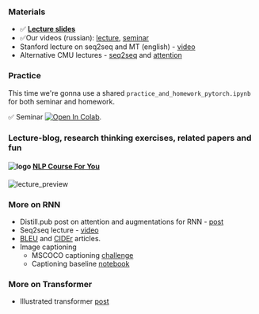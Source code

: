### Materials

* ✅ [__Lecture slides__](https://drive.google.com/file/d/1inle88uyRI-a3ghxdVrqhhmukqywb3Hy/view?usp=sharing)
* ✅Our videos (russian): [lecture](https://disk.yandex.ru/i/Nb3BT79-a4hbWQ), [seminar](https://disk.yandex.ru/i/dBvIUMWLfEIS6g)
* Stanford lecture on seq2seq and MT (english) - [video](https://www.youtube.com/watch?v=IxQtK2SjWWM)
* Alternative CMU lectures - [seq2seq](https://www.youtube.com/watch?v=aHkgjfKvIhk&list=PL8PYTP1V4I8Ba7-rY4FoB4-jfuJ7VDKEE&index=20) and [attention](https://www.youtube.com/watch?v=ullLRKZ99qQ&index=21&list=PL8PYTP1V4I8Ba7-rY4FoB4-jfuJ7VDKEE)

### Practice

This time we're gonna use a shared `practice_and_homework_pytorch.ipynb` for both seminar and homework.

✅ Seminar [![Open In Colab](https://colab.research.google.com/assets/colab-badge.svg)](https://colab.research.google.com/github/yandexdataschool/nlp_course/blob/2022/week04_seq2seq/practice_and_homework_pytorch.ipynb).

### Lecture-blog, research thinking exercises, related papers and fun

#### ![logo](../resources/course_logo.png) [NLP Course For You](https://lena-voita.github.io/nlp_course.html#preview_seq2seq_attn)

![lecture_preview](../resources/nlp2020_gifs/seq2seq.gif)

### More on RNN

* Distill.pub post on attention and augmentations for RNN - [post](https://distill.pub/2016/augmented-rnns/)
* Seq2seq lecture - [video](https://www.youtube.com/watch?v=G5RY_SUJih4)
* [BLEU](http://www.aclweb.org/anthology/P02-1040.pdf) and [CIDEr](https://arxiv.org/pdf/1411.5726.pdf) articles.
* Image captioning
  * MSCOCO captioning [challenge](http://mscoco.org/dataset/#captions-challenge2015)
  * Captioning baseline [notebook](https://github.com/yandexdataschool/Practical_DL/tree/fall18/week07_seq2seq)

### More on Transformer

* Illustrated transformer [post](https://jalammar.github.io/illustrated-transformer/)
